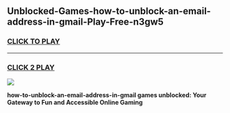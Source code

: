
## Unblocked-Games-how-to-unblock-an-email-address-in-gmail-Play-Free-n3gw5
<h3>
<a href="https://premium76.site?title=how-to-unblock-an-email-address-in-gmail&ref=23A">CLICK TO PLAY</a></h3>
<hr>

<h3>
<a href="https://premium76.site?title=how-to-unblock-an-email-address-in-gmail&ref=23A">CLICK 2 PLAY</a>
  
</h3>

<a href="https://premium76.site?title=how-to-unblock-an-email-address-in-gmail&ref=23A"><img src="https://clearcache.store/games.png"></a>


**how-to-unblock-an-email-address-in-gmail games unblocked: Your Gateway to Fun and Accessible Online Gaming**
